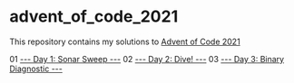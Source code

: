 # advent_of_code_2021

This repository contains my solutions to [Advent of Code 2021](https://adventofcode.com/2021)

01 [--- Day 1: Sonar Sweep ---](https://adventofcode.com/2021/day/1)
02 [--- Day 2: Dive! ---](https://adventofcode.com/2021/day/2)
03 [--- Day 3: Binary Diagnostic ---](https://adventofcode.com/2021/day/3)
